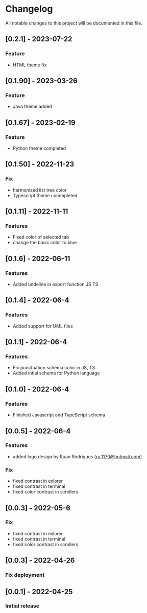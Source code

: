 # Changelog
All notable changes to this project will be documented in this file.


## [0.2.1] - 2023-07-22
### Feature
- HTML theme fix


## [0.1.90] - 2023-03-26
### Feature
- Java theme added


## [0.1.67] - 2023-02-19
### Feature
- Python theme completed


## [0.1.50] - 2022-11-23
### Fix
- harmonized list tree color
- Typescript theme commpleted


## [0.1.11] - 2022-11-11
### Features
- Fixed color of selected tab
- change the basic color to blue


## [0.1.6] - 2022-06-11
### Features
- Added undeline in export function JS TS

## [0.1.4] - 2022-06-4
### Features
- Added support for UML files



## [0.1.1] - 2022-06-4
### Features
- Fix punctuation schema color in JS, TS
- Added intial schema for Python language


## [0.1.0] - 2022-06-4
### Features
- Finished Javascript and TypeScript schema

## [0.0.5] - 2022-06-4
### Features
- added logo design by Ruan Rodrigues (ru.1170@hotmail.com)

### Fix
- fixed contrast in exlorer
- fixed contrast in terminal
- fixed color contrast in scrollers


## [0.0.3] - 2022-05-6
### Fix
- fixed contrast in exlorer
- fixed contrast in terminal
- fixed color contrast in scrollers


## [0.0.3] - 2022-04-26
### Fix deployment


## [0.0.1] - 2022-04-25
### Initial release

